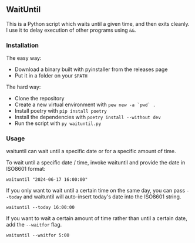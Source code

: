 ## WaitUntil

This is a Python script which waits until a given time, and then exits cleanly. I use it to delay execution of other programs using `&&`.

### Installation

The easy way:

- Download a binary built with pyinstaller from the releases page
- Put it in a folder on your `$PATH`

The hard way:

- Clone the repository
- Create a new virtual environment with ``pew new -a `pwd` .``
- Install poetry with `pip install poetry`
- Install the dependencies with `poetry install --without dev`
- Run the script with `py waituntil.py`

### Usage

waituntil can wait until a specific date or for a specific amount of time.

To wait until a specific date / time, invoke waituntil and provide the date in ISO8601 format:

`waituntil "2024-06-17 16:00:00"`

If you only want to wait until a certain time on the same day, you can pass `--today` and waituntil will auto-insert today's date into the ISO8601 string.

`waituntil --today 16:00:00`

If you want to wait a certain amount of time rather than until a certain date, add the `--waitfor` flag.

`waituntil --waitfor 5:00`
